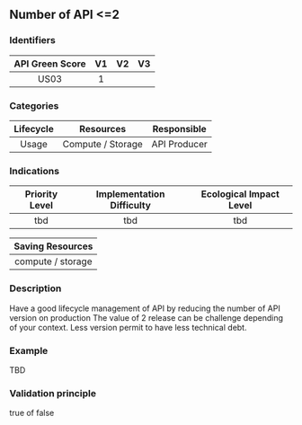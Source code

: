 ## Number of API <=2 

### Identifiers

| API Green Score |  V1  |  V2  |  V3  |
|:-------:|:----:|:----:|:----:|
|   US03   | 1  |   |      |

### Categories

| Lifecycle |  Resources  |  Responsible  |
|:---------:|:----:|:----:|
| Usage | Compute / Storage | API Producer |

### Indications

| Priority Level |      Implementation Difficulty      |  Ecological Impact Level   |
|:-------------------:|:-------------------------:|:---------------------:|
| tbd | tbd | tbd |

|Saving Resources                                           |
|:----------------------------------------------------------:|
| compute / storage    |

### Description

Have a good lifecycle management of API by reducing the number of API version on production
The value of 2 release can be challenge depending of your context.
Less version permit to have less technical debt.



### Example
TBD 

### Validation principle

true of false